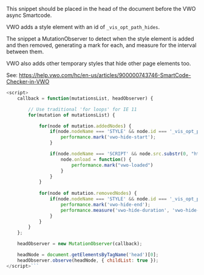 This snippet should be placed in the head of the document before the VWO async Smartcode.

VWO adds a style element with an id of `_vis_opt_path_hides`.

The snippet a MutationObserver to detect when the style element is added and then removed, generating a mark for each, and measure for the interval between them.

VWO also adds other temporary styles that hide other page elements too. 

See: https://help.vwo.com/hc/en-us/articles/900000743746-SmartCode-Checker-in-VWO

``` js
<script>
    callback = function(mutationsList, headObserver) {

        // Use traditional 'for loops' for IE 11
        for(mutation of mutationsList) {

            for(node of mutation.addedNodes) {
                if(node.nodeName === 'STYLE' && node.id === '_vis_opt_path_hides') {
                    performance.mark('vwo-hide-start');
                }

                if(node.nodeName === 'SCRIPT' && node.src.substr(0, "https://dev.visualwebsiteoptimizer.com/j.php".length) === "https://dev.visualwebsiteoptimizer.com/j.php") {
                    node.onload = function() {
                        performance.mark("vwo-loaded")
                    }
                }
            }
                            
            for(node of mutation.removedNodes) {
                if(node.nodeName === 'STYLE' && node.id === '_vis_opt_path_hides') {
                    performance.mark('vwo-hide-end');
                    performance.measure('vwo-hide-duration', 'vwo-hide-start', 'vwo-hide-end');
                }
            }
        }
    };

    headObserver = new MutationObserver(callback);

    headNode = document.getElementsByTagName('head')[0];
    headObserver.observe(headNode, { childList: true });
</script>```
